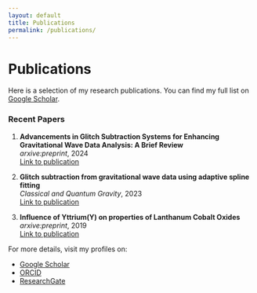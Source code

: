 ```yaml
---
layout: default
title: Publications
permalink: /publications/
---
```


# Publications

Here is a selection of my research publications. You can find my full list on [Google Scholar](https://scholar.google.com/citations?user=your-google-scholar-id).

### Recent Papers

1. **Advancements in Glitch Subtraction Systems for Enhancing Gravitational Wave Data Analysis: A Brief Review**  
   _arxive:preprint_, 2024  
   [Link to publication](https://doi.org/10.48550/arXiv.2406.01318)

2. **Glitch subtraction from gravitational wave data using adaptive spline fitting**  
   _Classical and Quantum Gravity_, 2023  
   [Link to publication](https://doi.org/10.1088/1361-6382/acd0fe)

3. **Influence of Yttrium(Y) on properties of Lanthanum Cobalt Oxides**  
   _arxive:preprint_, 2019  
   [Link to publication](https://doi.org/10.48550/arXiv.2408.15798)

For more details, visit my profiles on:
- [Google Scholar](https://scholar.google.com/citations?user=your-google-scholar-id)
- [ORCID](https://orcid.org/your-orcid-id)
- [ResearchGate](https://www.researchgate.net/profile/your-profile-id)

